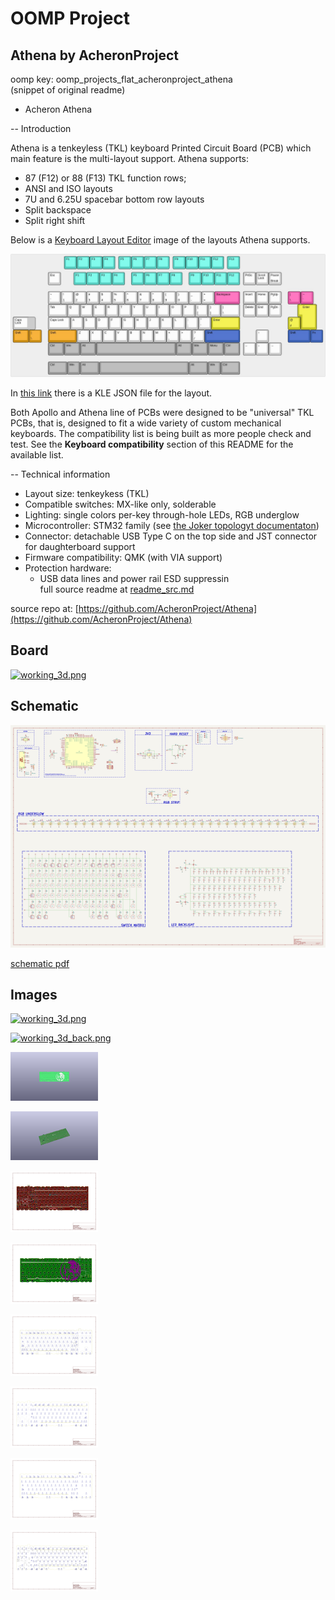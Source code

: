 # OOMP Project  
## Athena  by AcheronProject  
  
oomp key: oomp_projects_flat_acheronproject_athena  
(snippet of original readme)  
  
- Acheron Athena  
  
-- Introduction  
  
Athena is a tenkeyless (TKL) keyboard Printed Circuit Board (PCB) which main feature is the multi-layout support. Athena supports:  
  
- 87 (F12) or 88 (F13) TKL function rows;  
- ANSI and ISO layouts  
- 7U and 6.25U spacebar bottom row layouts  
- Split backspace  
- Split right shift  
  
Below is a [Keyboard Layout Editor](http://keyboard-layout-editor.com/) image of the layouts Athena supports.  
  
![Athena KLE](https://raw.githubusercontent.com/Gondolindrim/file_hosting/main/athena/athena_KLE.jpg)  
  
In [this link](https://raw.githubusercontent.com/Gondolindrim/file_hosting/main/athena/athena_KLE.json) there is a KLE JSON file for the layout.  
  
Both Apollo and Athena line of PCBs were designed to be "universal" TKL PCBs, that is, designed to fit a wide variety of custom mechanical keyboards. The compatibility list is being built as more people check and test. See the **Keyboard compatibility** section of this README for the available list.  
  
-- Technical information  
  
- Layout size: tenkeykess (TKL)  
- Compatible switches: MX-like only, solderable  
- Lighting: single colors per-key through-hole LEDs, RGB underglow  
- Microcontroller: STM32 family (see [the Joker topologyt documentaton](https://acheronproject.com/multimcu_article/multimcu_article/))  
- Connector: detachable USB Type C on the top side and JST connector for daughterboard support  
- Firmware compatibility: QMK (with VIA support)  
- Protection hardware:  
  * USB data lines and power rail ESD suppressin  
  full source readme at [readme_src.md](readme_src.md)  
  
source repo at: [https://github.com/AcheronProject/Athena](https://github.com/AcheronProject/Athena)  
## Board  
  
[![working_3d.png](working_3d_600.png)](working_3d.png)  
## Schematic  
  
[![working_schematic.png](working_schematic_600.png)](working_schematic.png)  
  
[schematic pdf](working_schematic.pdf)  
## Images  
  
[![working_3d.png](working_3d_140.png)](working_3d.png)  
  
[![working_3d_back.png](working_3d_back_140.png)](working_3d_back.png)  
  
[![working_3D_bottom.png](working_3D_bottom_140.png)](working_3D_bottom.png)  
  
[![working_3D_top.png](working_3D_top_140.png)](working_3D_top.png)  
  
[![working_assembly_page_01.png](working_assembly_page_01_140.png)](working_assembly_page_01.png)  
  
[![working_assembly_page_02.png](working_assembly_page_02_140.png)](working_assembly_page_02.png)  
  
[![working_assembly_page_03.png](working_assembly_page_03_140.png)](working_assembly_page_03.png)  
  
[![working_assembly_page_04.png](working_assembly_page_04_140.png)](working_assembly_page_04.png)  
  
[![working_assembly_page_05.png](working_assembly_page_05_140.png)](working_assembly_page_05.png)  
  
[![working_assembly_page_06.png](working_assembly_page_06_140.png)](working_assembly_page_06.png)  
